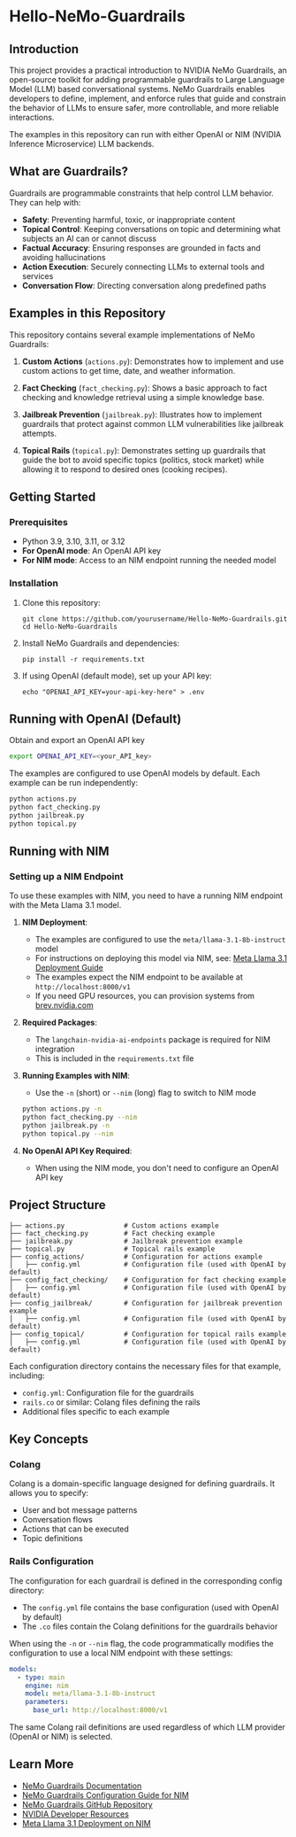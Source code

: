# Hello-NeMo-Guardrails

## Introduction

This project provides a practical introduction to NVIDIA NeMo Guardrails, an open-source toolkit for adding programmable guardrails to Large Language Model (LLM) based conversational systems. NeMo Guardrails enables developers to define, implement, and enforce rules that guide and constrain the behavior of LLMs to ensure safer, more controllable, and more reliable interactions.

The examples in this repository can run with either OpenAI or NIM (NVIDIA Inference Microservice) LLM backends.

## What are Guardrails?

Guardrails are programmable constraints that help control LLM behavior. They can help with:

- **Safety**: Preventing harmful, toxic, or inappropriate content
- **Topical Control**: Keeping conversations on topic and determining what subjects an AI can or cannot discuss
- **Factual Accuracy**: Ensuring responses are grounded in facts and avoiding hallucinations
- **Action Execution**: Securely connecting LLMs to external tools and services
- **Conversation Flow**: Directing conversation along predefined paths

## Examples in this Repository

This repository contains several example implementations of NeMo Guardrails:

1. **Custom Actions** (`actions.py`): Demonstrates how to implement and use custom actions to get time, date, and weather information.

2. **Fact Checking** (`fact_checking.py`): Shows a basic approach to fact checking and knowledge retrieval using a simple knowledge base.

3. **Jailbreak Prevention** (`jailbreak.py`): Illustrates how to implement guardrails that protect against common LLM vulnerabilities like jailbreak attempts.

4. **Topical Rails** (`topical.py`): Demonstrates setting up guardrails that guide the bot to avoid specific topics (politics, stock market) while allowing it to respond to desired ones (cooking recipes).

## Getting Started

### Prerequisites

- Python 3.9, 3.10, 3.11, or 3.12
- **For OpenAI mode**: An OpenAI API key
- **For NIM mode**: Access to an NIM endpoint running the needed model

### Installation

1. Clone this repository:
   ```
   git clone https://github.com/yourusername/Hello-NeMo-Guardrails.git
   cd Hello-NeMo-Guardrails
   ```

2. Install NeMo Guardrails and dependencies:
   ```
   pip install -r requirements.txt
   ```

3. If using OpenAI (default mode), set up your API key:
   ```
   echo "OPENAI_API_KEY=your-api-key-here" > .env
   ```

## Running with OpenAI (Default)

Obtain and export an OpenAI API key
```bash
export OPENAI_API_KEY=<your_API_key>
```

The examples are configured to use OpenAI models by default. Each example can be run independently:

```bash
python actions.py
python fact_checking.py
python jailbreak.py
python topical.py
```

## Running with NIM

### Setting up a NIM Endpoint

To use these examples with NIM, you need to have a running NIM endpoint with the Meta Llama 3.1 model. 

1. **NIM Deployment**:
   - The examples are configured to use the `meta/llama-3.1-8b-instruct` model
   - For instructions on deploying this model via NIM, see: [Meta Llama 3.1 Deployment Guide](https://build.nvidia.com/meta/llama-3_1-8b-instruct/deploy)
   - The examples expect the NIM endpoint to be available at `http://localhost:8000/v1`
   - If you need GPU resources, you can provision systems from [brev.nvidia.com](https://brev.nvidia.com)

2. **Required Packages**:
   - The `langchain-nvidia-ai-endpoints` package is required for NIM integration
   - This is included in the `requirements.txt` file

3. **Running Examples with NIM**:
   - Use the `-n` (short) or `--nim` (long) flag to switch to NIM mode
   
   ```bash
   python actions.py -n
   python fact_checking.py --nim
   python jailbreak.py -n
   python topical.py --nim
   ```

4. **No OpenAI API Key Required**:
   - When using the NIM mode, you don't need to configure an OpenAI API key

## Project Structure

```
├── actions.py               # Custom actions example
├── fact_checking.py         # Fact checking example
├── jailbreak.py             # Jailbreak prevention example
├── topical.py               # Topical rails example
├── config_actions/          # Configuration for actions example
│   ├── config.yml           # Configuration file (used with OpenAI by default)
├── config_fact_checking/    # Configuration for fact checking example
│   ├── config.yml           # Configuration file (used with OpenAI by default)
├── config_jailbreak/        # Configuration for jailbreak prevention example
│   ├── config.yml           # Configuration file (used with OpenAI by default)
├── config_topical/          # Configuration for topical rails example
│   ├── config.yml           # Configuration file (used with OpenAI by default)
```

Each configuration directory contains the necessary files for that example, including:
- `config.yml`: Configuration file for the guardrails
- `rails.co` or similar: Colang files defining the rails
- Additional files specific to each example

## Key Concepts

### Colang

Colang is a domain-specific language designed for defining guardrails. It allows you to specify:

- User and bot message patterns
- Conversation flows
- Actions that can be executed
- Topic definitions

### Rails Configuration

The configuration for each guardrail is defined in the corresponding config directory:

- The `config.yml` file contains the base configuration (used with OpenAI by default)
- The `.co` files contain the Colang definitions for the guardrails behavior

When using the `-n` or `--nim` flag, the code programmatically modifies the configuration to use a local NIM endpoint with these settings:

```yaml
models:
  - type: main
    engine: nim
    model: meta/llama-3.1-8b-instruct
    parameters:
      base_url: http://localhost:8000/v1
```

The same Colang rail definitions are used regardless of which LLM provider (OpenAI or NIM) is selected.

## Learn More

- [NeMo Guardrails Documentation](https://docs.nvidia.com/nemo/guardrails/index.html)
- [NeMo Guardrails Configuration Guide for NIM](https://docs.nvidia.com/nemo/guardrails/latest/user-guides/configuration-guide.html#nim-for-llms)
- [NeMo Guardrails GitHub Repository](https://github.com/NVIDIA/NeMo-Guardrails)
- [NVIDIA Developer Resources](https://developer.nvidia.com/nemo-guardrails)
- [Meta Llama 3.1 Deployment on NIM](https://build.nvidia.com/meta/llama-3_1-8b-instruct/deploy)

